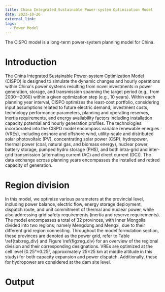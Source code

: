 ```yaml
---
title: China Integrated Sustainable Power-system Optimization Model
date: 2023-10-26
external_link: 
tags:
  - Power Model
---
```


The CISPO model is a long-term power-system planning model for China.

<!--more-->

# Introduction
The China Integrated Sustainable Power-system Optimization Model (CISPO) is designed to simulate the dynamic changes and hourly operations within China's power systems resulting from novel investments in power generation, storage, and transmission spanning the target period (e.g., from 2030--2060) within a given optimization step (e.g., 10 years). Within each planning year interval, CISPO optimizes the least-cost portfolio, considering input assumptions related to future electric demand, investment costs, technology performance parameters, planning and operating reserves, inertia requirements, and energy availability factors including installation capacity potential and hourly generation profiles. The technologies incorporated into the CISPO model encompass variable renewable energies (VREs), including onshore and offshore wind, utility-scale and distributed solar photovoltaic (PV), concentrating solar power (CSP), hydropower, thermal power (coal, natural gas, and biomass energy), nuclear power, battery storage, pumped hydro storage (PHS), and both intra-grid and inter-grid transmission (alternating current (AC) and direct current (DC)). The data exchange across planning years encompasses the installed and retired capacity of generation.


# Region division
In this model, we optimize various parameters at the provincial level, including power balance, electric flow, energy storage deployment, dispatch route, and unit commitment of thermal and nuclear power, while also addressing grid safety requirements (inertia and reserve requirements). The model encompasses a total of 32 provinces, with Inner Mongolia divided into two regions, namely Mengdong and Mengxi, due to their different grid region connecting. Throughout the model formulation section, these provinces are denoted as the power grid, refer to Table \ref{tab:reg_div} and Figure \ref{fig:reg_div} for an overview of the regional division and their corresponding designations. VREs are optimized at the cell level (0.25°$\times$0.25°, approximately 25$\times$25 km at middle altitude in this study) for both capacity expansion and power dispatch. Additionally, these for hydropower are considered at the dam site level. 


# Output